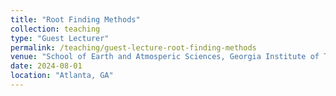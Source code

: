 ```yaml
---
title: "Root Finding Methods"
collection: teaching
type: "Guest Lecturer"
permalink: /teaching/guest-lecture-root-finding-methods
venue: "School of Earth and Atmosperic Sciences, Georgia Institute of Technology"
date: 2024-08-01
location: "Atlanta, GA"
---
```


